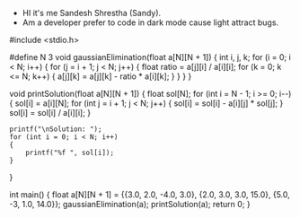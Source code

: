 - HI it's me Sandesh Shrestha (Sandy).
- Am a developer prefer to code in dark mode cause light attract bugs.



#include <stdio.h>

#define N 3
void gaussianElimination(float a[N][N + 1])
{
    int i, j, k;
    for (i = 0; i < N; i++)
    {
        for (j = i + 1; j < N; j++)
        {
            float ratio = a[j][i] / a[i][i];
            for (k = 0; k <= N; k++)
            {
                a[j][k] = a[j][k] - ratio * a[i][k];
            }
        }
    }
}

void printSolution(float a[N][N + 1])
{
    float sol[N];
    for (int i = N - 1; i >= 0; i--)
    {
        sol[i] = a[i][N];
        for (int j = i + 1; j < N; j++)
        {
            sol[i] = sol[i] - a[i][j] * sol[j];
        }
        sol[i] = sol[i] / a[i][i];
    }

    printf("\nSolution: ");
    for (int i = 0; i < N; i++)
    {
        printf("%f ", sol[i]);
    }
}

int main()
{
    float a[N][N + 1] = {{3.0, 2.0, -4.0, 3.0},
                         {2.0, 3.0, 3.0, 15.0},
                         {5.0, -3, 1.0, 14.0}};
    gaussianElimination(a);
    printSolution(a);
    return 0;
}

<!---
sthaSandesh/sthaSandesh is a ✨ special ✨ repository because its `README.md` (this file) appears on your GitHub profile.
You can click the Preview link to take a look at your changes.
--->
